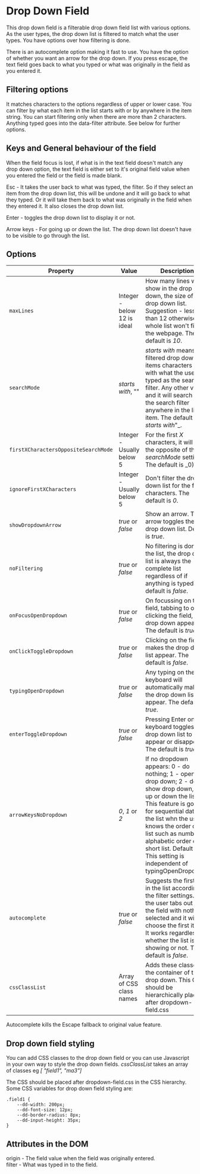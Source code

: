 # Drop Down Field
This drop down field is a filterable drop down field list with various options.
As the user types, the drop down list is filtered to match what the user types.
You have options over how filtering is done.

There is an autocomplete option making it fast to use. You have the option of
whether you want an arrow for the drop down. If you press escape, the text field
goes back to what you typed or what was originally in the field as you entered
it.

## Filtering options
It matches characters to the options regardless of upper or lower case. You can
filter by what each item in the list starts with or by anywhere in the item
string. You can start filtering only when there are more than 2 characters. Anything typed goes into the data-filter attribute. See below for further options.

## Keys and General behaviour of the field
When the field focus is lost, if what is in the text field doesn't match any
drop down option, the text field is either set to it's original field value when
you entered the field or the field is made blank.

Esc - It takes the user back to what was typed, the filter. So if they select an item from the drop down list, this will be undone and it will go back to what they typed. Or it will take them back to what was originally in the field when they entered it. It also closes the drop down list.

Enter - toggles the drop down list to display it or not.

Arrow keys - For going up or down the list. The drop down list doesn't have to
be visible to go through the list.

## Options

| Property                             | Value                       | Description                                                                                                                                                                                                                                                                                                                    |
| ------------------------------------ | --------------------------- | ------------------------------------------------------------------------------------------------------------------------------------------------------------------------------------------------------------------------------------------------------------------------------------------------------------------------------ |
| `maxLines`                           | Integer - below 12 is ideal | How many lines will show in the drop down, the size of the drop down list. Suggestion - less than 12 otherwise the whole list won't fit on the webpage. The default is _10_.                                                                                                                                                                       |
| `searchMode`                         | _starts with_, ""           | _starts with_ means the filtered drop down list items characters start with what the user typed as the search filter. Any other value and it will search for the search filter anywhere in the list item. The default is _starts with_"_.                                                                                                                       |
| `firstXCharactersOppositeSearchMode` | Integer - Usually below 5   | For the first _X_ characters, it will do the opposite of the _searchMode_ setting. The default is _0).                                                                                                                                                                                                                                            |
| `ignoreFirstXCharacters`             | Integer - Usually below 5   | Don't filter the drop down list for the first _X_ characters. The default is _0_.                                                                                                                                                                                                                                                                   |
| `showDropdownArrow`                  | _true_ or _false_           | Show an arrow. The arrow toggles the drop down list. Default is _true_.                                                                                                                                                                                                                                                                          |
| `noFiltering`                        | _true_ or _false_           | No filtering is done on the list, the drop down list is always the complete list regardless of if anything is typed. The default is _false_.                                                                                                                                                                                                          |
| `onFocusOpenDropdown`                | _true_ or _false_           | On focussing on the field, tabbing to or clicking the field, the drop down appears. The default is _true_.                                                                                                                                                                                                                                             |
| `onClickToggleDropdown`              | _true_ or _false_           | Clicking on the field makes the drop down list appear. The default is _false_.                                                                                                                                                                                                                                                                          |
| `typingOpenDropdown`                 | _true_ or _false_           | Any typing on the keyboard will automatically make the drop down list appear. The default is _true_.                                                                                                                                                                                                                                                 |
| `enterToggleDropdown`                | _true_ or _false_           | Pressing Enter on the keyboard toggles the drop down list to appear or disappear. The default is _true_.                                                                                                                                                                                                                                             |
| `arrowKeysNoDropdown`                | _0_, _1_ or _2_           | If no dropdown appears: 0 - do nothing; 1 - open drop down; 2 - don't show drop down, go up or down the list. This feature is good for sequential data in the list whn the user knows the order of the list such as numbers, alphabetic order of a short list. Default - _0_. This setting is independent of typingOpenDropdown. |
| `autocomplete`                       | _true_ or _false_           | Suggests the first item in the list according to the filter settings. If the user tabs out of the field with nothing selected and it will choose the first item. It works regardless of whether the list is showing or not. The default is _false_.                                                                                                                                                                             |
| `cssClassList`                       | Array of CSS class names    | Adds these classes to the container of the drop down. This CSS should be hierarchically placed after dropdown-field.css                                                                                                                                                                                                        |

Autocomplete kills the Escape fallback to original value feature.

## Drop down field styling
You can add CSS classes to the drop down field or you can use Javascript in your
own way to style the drop down fields. _cssClassList_ takes an array of classes
eg _[ "field1", "ma3"]_

The CSS should be placed after dropdown-field.css in the CSS hierarchy. Some CSS variables for drop
down field styling are:
```
.field1 {
    --dd-width: 200px;
    --dd-font-size: 12px;
    --dd-border-radius: 8px;
    --dd-input-height: 35px;
}
```

## Attributes in the DOM
origin - The field value when the field was originally entered.\
filter - What was typed in to the field.

